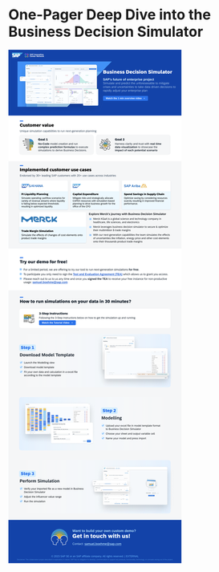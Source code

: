 # One-Pager Deep Dive into the Business Decision Simulator

![one_pager](https://github.com/SAP-samples/teched2023-AI261/blob/modifying_images/exercises/ex0/images/application_flow.png)


